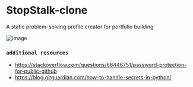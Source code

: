 # StopStalk-clone
A static problem-solving profile creator for portfolio building

![image](https://user-images.githubusercontent.com/59027621/231530513-5173640b-8257-4025-8efd-a940ab084ea4.png)

### ``additional resources``
- https://stackoverflow.com/questions/68446751/password-protection-for-public-github
-  https://blog.gitguardian.com/how-to-handle-secrets-in-python/
